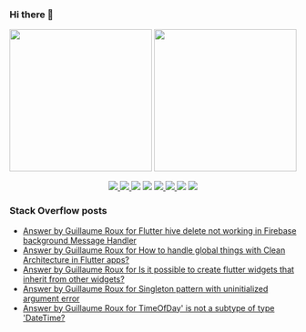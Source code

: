 ### Hi there 👋

<p align="left">
 <a>
  <img height="250em" src="https://github-readme-stats.vercel.app/api?username=TesteurManiak&theme=tokyonight" />
  <a href="https://stackoverflow.com/users/9942346/testeur-maniak">
   <img height="250em" src="https://github-readme-stackoverflow.vercel.app/?userID=9942346&theme=dark" />
  </a>
 </a>
</p>

<p align="center">
 <a href="https://pub.dev/publishers/rouxguillau.me/packages">
  <img src="https://img.shields.io/badge/dart-%230175C2.svg?&style=for-the-badge&logo=dart&logoColor=white"/>
 </a>
 <a href="https://pub.dev/publishers/rouxguillau.me/packages">
  <img src="https://img.shields.io/badge/Flutter%20-%2302569B.svg?&style=for-the-badge&logo=Flutter&logoColor=white" />
 </a>
 <img src="https://img.shields.io/badge/swift-%23FA7343.svg?&style=for-the-badge&logo=swift&logoColor=white"/>
 <img src="https://img.shields.io/badge/git%20-%23F05033.svg?&style=for-the-badge&logo=git&logoColor=white"/>
 <a href="https://gitlab.com/G_Roux">
  <img src="https://img.shields.io/badge/gitlab%20-%23181717.svg?&style=for-the-badge&logo=gitlab&logoColor=white"/>
 </a>
 <a href="https://github.com/TesteurManiak">
  <img src="https://img.shields.io/badge/github%20-%23121011.svg?&style=for-the-badge&logo=github&logoColor=white"/>
 </a>
 <img src="https://img.shields.io/badge/firebase%20-%23039BE5.svg?&style=for-the-badge&logo=firebase"/>
 <a href="https://www.linkedin.com/in/guillaume2-roux/">
  <img src="https://img.shields.io/badge/linkedin%20-%230077B5.svg?&style=for-the-badge&logo=linkedin&logoColor=white"/>
 </a>
</p>

### Stack Overflow posts

<!-- STACKOVERFLOW:START -->
- [Answer by Guillaume Roux for Flutter hive delete not working in Firebase background Message Handler](https://stackoverflow.com/questions/70541560/flutter-hive-delete-not-working-in-firebase-background-message-handler/70563871#70563871)
- [Answer by Guillaume Roux for How to handle global things with Clean Architecture in Flutter apps?](https://stackoverflow.com/questions/70463785/how-to-handle-global-things-with-clean-architecture-in-flutter-apps/70469076#70469076)
- [Answer by Guillaume Roux for Is it possible to create flutter widgets that inherit from other widgets?](https://stackoverflow.com/questions/70468688/is-it-possible-to-create-flutter-widgets-that-inherit-from-other-widgets/70468889#70468889)
- [Answer by Guillaume Roux for Singleton pattern with uninitialized argument error](https://stackoverflow.com/questions/70460341/singleton-pattern-with-uninitialized-argument-error/70460478#70460478)
- [Answer by Guillaume Roux for TimeOfDay&#39; is not a subtype of type &#39;DateTime?](https://stackoverflow.com/questions/70280256/timeofday-is-not-a-subtype-of-type-datetime/70280328#70280328)
<!-- STACKOVERFLOW:END -->
